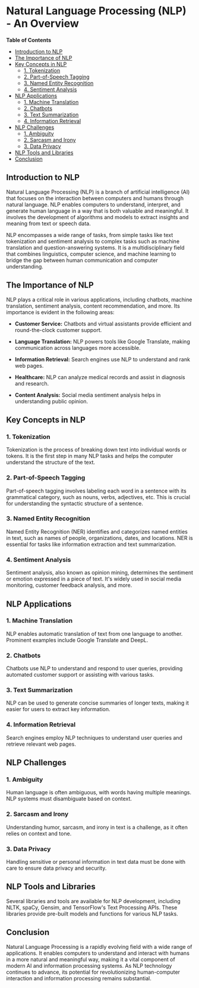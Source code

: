 # Natural Language Processing (NLP) - An Overview

**Table of Contents**
- [Introduction to NLP](#introduction-to-nlp)
- [The Importance of NLP](#the-importance-of-nlp)
- [Key Concepts in NLP](#key-concepts-in-nlp)
  - [1. Tokenization](#1-tokenization)
  - [2. Part-of-Speech Tagging](#2-part-of-speech-tagging)
  - [3. Named Entity Recognition](#3-named-entity-recognition)
  - [4. Sentiment Analysis](#4-sentiment-analysis)
- [NLP Applications](#nlp-applications)
  - [1. Machine Translation](#1-machine-translation)
  - [2. Chatbots](#2-chatbots)
  - [3. Text Summarization](#3-text-summarization)
  - [4. Information Retrieval](#4-information-retrieval)
- [NLP Challenges](#nlp-challenges)
  - [1. Ambiguity](#1-ambiguity)
  - [2. Sarcasm and Irony](#2-sarcasm-and-irony)
  - [3. Data Privacy](#3-data-privacy)
- [NLP Tools and Libraries](#nlp-tools-and-libraries)
- [Conclusion](#conclusion)

## Introduction to NLP

Natural Language Processing (NLP) is a branch of artificial intelligence (AI) that focuses on the interaction between computers and humans through natural language. NLP enables computers to understand, interpret, and generate human language in a way that is both valuable and meaningful. It involves the development of algorithms and models to extract insights and meaning from text or speech data.

NLP encompasses a wide range of tasks, from simple tasks like text tokenization and sentiment analysis to complex tasks such as machine translation and question-answering systems. It is a multidisciplinary field that combines linguistics, computer science, and machine learning to bridge the gap between human communication and computer understanding.

## The Importance of NLP

NLP plays a critical role in various applications, including chatbots, machine translation, sentiment analysis, content recommendation, and more. Its importance is evident in the following areas:

- **Customer Service:** Chatbots and virtual assistants provide efficient and round-the-clock customer support.

- **Language Translation:** NLP powers tools like Google Translate, making communication across languages more accessible.

- **Information Retrieval:** Search engines use NLP to understand and rank web pages.

- **Healthcare:** NLP can analyze medical records and assist in diagnosis and research.

- **Content Analysis:** Social media sentiment analysis helps in understanding public opinion.

## Key Concepts in NLP

### 1. Tokenization

Tokenization is the process of breaking down text into individual words or tokens. It is the first step in many NLP tasks and helps the computer understand the structure of the text.

### 2. Part-of-Speech Tagging

Part-of-speech tagging involves labeling each word in a sentence with its grammatical category, such as nouns, verbs, adjectives, etc. This is crucial for understanding the syntactic structure of a sentence.

### 3. Named Entity Recognition

Named Entity Recognition (NER) identifies and categorizes named entities in text, such as names of people, organizations, dates, and locations. NER is essential for tasks like information extraction and text summarization.

### 4. Sentiment Analysis

Sentiment analysis, also known as opinion mining, determines the sentiment or emotion expressed in a piece of text. It's widely used in social media monitoring, customer feedback analysis, and more.

## NLP Applications

### 1. Machine Translation

NLP enables automatic translation of text from one language to another. Prominent examples include Google Translate and DeepL.

### 2. Chatbots

Chatbots use NLP to understand and respond to user queries, providing automated customer support or assisting with various tasks.

### 3. Text Summarization

NLP can be used to generate concise summaries of longer texts, making it easier for users to extract key information.

### 4. Information Retrieval

Search engines employ NLP techniques to understand user queries and retrieve relevant web pages.

## NLP Challenges

### 1. Ambiguity

Human language is often ambiguous, with words having multiple meanings. NLP systems must disambiguate based on context.

### 2. Sarcasm and Irony

Understanding humor, sarcasm, and irony in text is a challenge, as it often relies on context and tone.

### 3. Data Privacy

Handling sensitive or personal information in text data must be done with care to ensure data privacy and security.

## NLP Tools and Libraries

Several libraries and tools are available for NLP development, including NLTK, spaCy, Gensim, and TensorFlow's Text Processing APIs. These libraries provide pre-built models and functions for various NLP tasks.

## Conclusion

Natural Language Processing is a rapidly evolving field with a wide range of applications. It enables computers to understand and interact with humans in a more natural and meaningful way, making it a vital component of modern AI and information processing systems. As NLP technology continues to advance, its potential for revolutionizing human-computer interaction and information processing remains substantial.